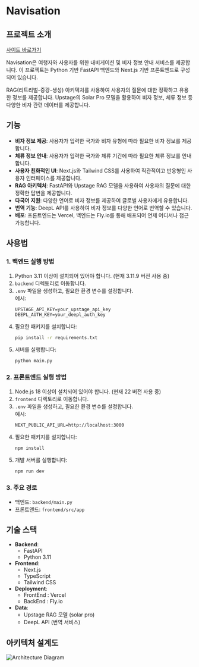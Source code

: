 # Navisation

## 프로젝트 소개

[사이트 바로가기](https://navisation-phi.vercel.app/)

Navisation은 여행자와 사용자를 위한 내비게이션 및 비자 정보 안내 서비스를 제공합니다. 
이 프로젝트는 Python 기반 FastAPI 백엔드와 Next.js 기반 프론트엔드로 구성되어 있습니다.

RAG(리트리벌-증강-생성) 아키텍처를 사용하여 사용자의 질문에 대한 정확하고 유용한 정보를 제공합니다.
Upstage의 Solar Pro 모델을 활용하여 비자 정보, 체류 정보 등 다양한 비자 관련 데이터를 제공합니다.

## 기능
- **비자 정보 제공**: 사용자가 입력한 국가와 비자 유형에 따라 필요한 비자 정보를 제공합니다.
- **체류 정보 안내**: 사용자가 입력한 국가와 체류 기간에 따라 필요한 체류 정보를 안내합니다.
- **사용자 친화적인 UI**: Next.js와 Tailwind CSS를 사용하여 직관적이고 반응형인 사용자 인터페이스를 제공합니다.
- **RAG 아키텍처**: FastAPI와 Upstage RAG 모델을 사용하여 사용자의 질문에 대한 정확한 답변을 제공합니다.
- **다국어 지원**: 다양한 언어로 비자 정보를 제공하여 글로벌 사용자에게 유용합니다.
- **번역 기능**: DeepL API를 사용하여 비자 정보를 다양한 언어로 번역할 수 있습니다.
- **배포**: 프론트엔드는 Vercel, 백엔드는 Fly.io를 통해 배포되어 언제 어디서나 접근 가능합니다.

## 사용법

### 1. 백엔드 실행 방법

1. Python 3.11 이상이 설치되어 있어야 합니다. (현재 3.11.9 버전 사용 중)
2. `backend` 디렉토리로 이동합니다.
3. `.env` 파일을 생성하고, 필요한 환경 변수를 설정합니다.  
   예시:
   ```env
   UPSTAGE_API_KEY=your_upstage_api_key
   DEEPL_AUTH_KEY=your_deepl_auth_key
   ```
4. 필요한 패키지를 설치합니다:
   ```bash
   pip install -r requirements.txt
   ```
5. 서버를 실행합니다:
   ```bash
   python main.py
   ```

### 2. 프론트엔드 실행 방법

1. Node.js 18 이상이 설치되어 있어야 합니다. (현재 22 버전 사용 중)
2. `frontend` 디렉토리로 이동합니다.
3. `.env` 파일을 생성하고, 필요한 환경 변수를 설정합니다.  
   예시:
   ```env
   NEXT_PUBLIC_API_URL=http://localhost:3000
   ```
4. 필요한 패키지를 설치합니다:
   ```bash
   npm install
   ```
5. 개발 서버를 실행합니다:
   ```bash
   npm run dev
   ```

### 3. 주요 경로
- 백엔드: `backend/main.py`
- 프론트엔드: `frontend/src/app`

## 기술 스택
- **Backend**: 
  - FastAPI
  - Python 3.11
- **Frontend**:
  - Next.js
  - TypeScript
  - Tailwind CSS
- **Deployment**:
  - FrontEnd : Vercel
  - BackEnd : Fly.io
- **Data**:
  - Upstage RAG 모델 (solar pro)
  - DeepL API (번역 서비스)

## 아키텍처 설계도
![Architecture Diagram](assets/architecture.png)
